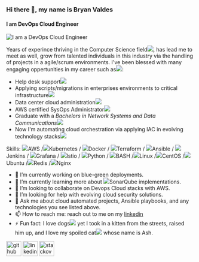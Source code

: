 ### Hi there 👋, my name is Bryan Valdes
#### I am DevOps Cloud Engineer
![I am a DevOps Cloud Engineer](https://i.gifer.com/7IjS.gif)

Years of experince thriving in the Computer Science field<img src="https://img.icons8.com/color/48/000000/computer.png"/>, has lead me to meet as well, grow from talented individuals in this industry via the handling of projects in a agile/scrum environments. I've been blessed with many engaging oppertunities in my career such as<img src="https://img.icons8.com/color/48/000000/shooting-stars.png"/>: 
- Help desk support<img src="https://img.icons8.com/color/48/000000/man-on-phone.png"/> 
- Applying scripts/migrations in enterprises environments to critical infrastructure<img src="https://img.icons8.com/color/48/000000/enterprise-ncc-1701-c.png"/> 
- Data center cloud administration<img src="https://img.icons8.com/color/48/000000/server.png"/> 
- AWS certified SysOps Administrator<img src="https://img.icons8.com/color/48/000000/certification.png"/>  
- Graduate with a *Bachelors in Network Systems and Data Communications*<img src="https://img.icons8.com/color/48/000000/student-male.png"/>
- Now I'm automating cloud orchestration via applying IAC in evolving technology stacks<img src="https://img.icons8.com/color/48/000000/cloud.png"/> 

Skills: <img src="https://img.icons8.com/color/48/000000/amazon-web-services.png"/>AWS /<img src="https://img.icons8.com/color/48/000000/kubernetes.png"/>Kubernetes / <img src="https://img.icons8.com/color/48/000000/docker.png"/>Docker / <img src="https://img.icons8.com/color/48/000000/terraform.png"/>Terraform / <img src="https://img.icons8.com/color/48/000000/ansible.png"/>Ansible / <img src="https://img.icons8.com/color/48/000000/jenkins.png"/>Jenkins / <img src="https://img.icons8.com/color/48/000000/grafana.png"/>Grafana / <img src="https://img.icons8.com/color/48/000000/sailing-ship-small.png"/>Istio / <img src="https://img.icons8.com/color/48/000000/python--v1.png"/>Python / <img src="https://img.icons8.com/color/48/000000/console.png"/>BASH /<img src="https://img.icons8.com/color/48/000000/linux--v1.png"/>Linux /<img src="https://img.icons8.com/color/48/000000/centos.png"/>CentOS /<img src="https://img.icons8.com/color/48/000000/ubuntu--v1.png"/>Ubuntu /<img src="https://img.icons8.com/color/48/000000/redis.png"/>Redis /<img src="https://img.icons8.com/color/48/000000/nginx.png"/>Nginx

- 🔭 I’m currently working on blue-green deployments.
- 🌱 I’m currently learning more about <img src="https://img.icons8.com/color/48/000000/radar--v1.png"/>SonarQube implementations. 
- 👯 I’m looking to collaborate on Devops Cloud stacks with AWS.
- 🤔 I’m looking for help with evolving cloud security solutions.
- 💬 Ask me about cloud automated projects, Ansible playbooks, and any technologies you see listed above. 
- 📫 How to reach me: reach out to me on my [linkedin](https://www.linkedin.com/in/bryan-valdes-655223182/)
- ⚡ Fun fact: I love dogs<img src="https://img.icons8.com/color/48/000000/crash-bandicoot.png"/> yet I took in a kitten from the streets, raised him up, and I love my spoiled cat<img src="https://img.icons8.com/color/48/000000/tom.png"/> whose name is Ash. 


[<img src='https://cdn.jsdelivr.net/npm/simple-icons@3.0.1/icons/github.svg' alt='github' height='40'>](https://github.com/bvaldes-k9)  [<img src='https://cdn.jsdelivr.net/npm/simple-icons@3.0.1/icons/linkedin.svg' alt='linkedin' height='40'>](https://www.linkedin.com/in//bryan-valdes-655223182//)  [<img src='https://cdn.jsdelivr.net/npm/simple-icons@3.0.1/icons/stackoverflow.svg' alt='stackoverflow' height='40'>](https://stackoverflow.com/users/16744984)  

